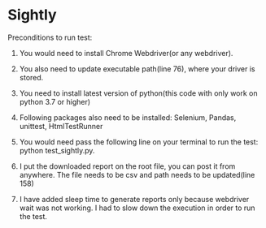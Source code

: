 # Sightly

Preconditions to run test:

1. You would need to install Chrome Webdriver(or any webdriver).

2. You also need to update executable path(line 76), where your driver is stored.

3. You need to install latest version of python(this code with only work on python 3.7 or higher)

4. Following packages also need to be installed: Selenium, Pandas, unittest, HtmlTestRunner

5. You would need pass the following line on your terminal to run the test: python test_sightly.py.

6. I put the downloaded report on the root file, you can post it from anywhere. The file needs to be csv and path needs to be updated(line 158)

7. I have added sleep time to generate reports only because webdriver wait was not working. I had to slow down the execution in order to run the test.
